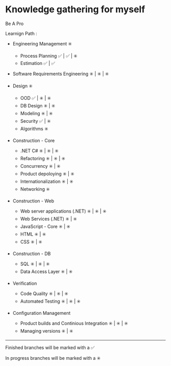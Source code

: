 # **Knowledge gathering for myself**

Be A Pro

Learnign Path : 

- Engineering Management :eight_spoked_asterisk:
    - Process Planning  :white_check_mark: | :white_check_mark: | :eight_spoked_asterisk:
    - Estimation :white_check_mark: | :white_check_mark:
    
- Software Requirements Engineering :eight_spoked_asterisk:  | :eight_spoked_asterisk:  | :eight_spoked_asterisk:

- Design :eight_spoked_asterisk:
    - OOD :white_check_mark: | :eight_spoked_asterisk: | :eight_spoked_asterisk: 
    - DB Design :eight_spoked_asterisk: | :eight_spoked_asterisk: 
    - Modeling :eight_spoked_asterisk: | :eight_spoked_asterisk: 
    - Security :white_check_mark: | :eight_spoked_asterisk: 
    - Algorithms :eight_spoked_asterisk: 
    
- Construction - Core 
    - .NET C# :eight_spoked_asterisk: | :eight_spoked_asterisk: | :eight_spoked_asterisk:
    - Refactoring :eight_spoked_asterisk: | :eight_spoked_asterisk: | :eight_spoked_asterisk:
    - Concurrency :eight_spoked_asterisk: | :eight_spoked_asterisk: 
    - Product depoloying :eight_spoked_asterisk: | :eight_spoked_asterisk: 
    - Internationalization :eight_spoked_asterisk: | :eight_spoked_asterisk: 
    - Networking :eight_spoked_asterisk: 

- Construction - Web
    - Web server applications (.NET) :eight_spoked_asterisk: | :eight_spoked_asterisk: | :eight_spoked_asterisk:
    - Web Services (.NET) :eight_spoked_asterisk: | :eight_spoked_asterisk: 
    - JavaScript - Core :eight_spoked_asterisk: | :eight_spoked_asterisk: 
    - HTML :eight_spoked_asterisk: | :eight_spoked_asterisk: 
    - CSS :eight_spoked_asterisk: | :eight_spoked_asterisk: 
    
- Construction - DB
    - SQL :eight_spoked_asterisk: | :eight_spoked_asterisk: | :eight_spoked_asterisk:
    - Data Access Layer :eight_spoked_asterisk: | :eight_spoked_asterisk: 

- Verification
    - Code Quality :eight_spoked_asterisk: | :eight_spoked_asterisk: | :eight_spoked_asterisk:
    - Automated Testing :eight_spoked_asterisk: | :eight_spoked_asterisk: | :eight_spoked_asterisk:

- Configuration Management
    - Product builds and Continious Integration :eight_spoked_asterisk: | :eight_spoked_asterisk: | :eight_spoked_asterisk:
    - Managing versions :eight_spoked_asterisk: | :eight_spoked_asterisk: 


------------------------------------------------------------------------

Finished branches will be marked with a :white_check_mark:

In progress branches will be marked with a :eight_spoked_asterisk:
